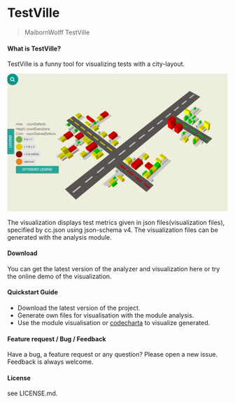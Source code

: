 # TestVille

> MaibornWolff TestVille

#### What is TestVille?
TestVille is a funny tool for visualizing tests with a city-layout.

![takeALook](./images/testVilleDemo.png)

The visualization displays test metrics given in json files(visualization files), specified by cc.json using json-schema v4.
The visualization files can be generated with the analysis module.

#### Download
You can get the latest version of the analyzer and visualization here or try the online demo of the visualization.

#### Quickstart Guide
* Download the latest version of the project.
* Generate own files for visualisation with the module analysis.
* Use the module visualisation or [codecharta](https://maibornwolff.github.io/codecharta/visualization/app/) to visualize generated.
	
#### Feature request / Bug / Feedback
Have a bug, a feature request or any question? Please open a new issue. Feedback is always welcome.

#### License
see LICENSE.md.
